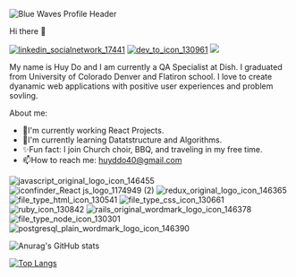 ![Blue Waves Profile Header](https://user-images.githubusercontent.com/43397090/125845056-605c5be1-1c75-411f-b83a-06d49e2f72b3.png)

Hi there 👋

[![linkedin_socialnetwork_17441](https://user-images.githubusercontent.com/43397090/117231836-4318ab80-addd-11eb-91cb-ff5c9e86ecef.png)](https://www.linkedin.com/feed/?trk=onboarding-landing!)  [![dev_to_icon_130961](https://user-images.githubusercontent.com/43397090/117232942-6cd2d200-addf-11eb-94be-3226514ccd37.png)](https://dev.to/huyddo)
![](https://komarev.com/ghpvc/?username=HuydDo&color=blue)

My name is Huy Do and I am currently a QA Specialist at Dish. I graduated from University of Colorado Denver and Flatiron school.  I love to create dyanamic web applications with positive user experiences and problem sovling.

About me:


- 🔭I'm currently working React Projects.
- 🌱I'm currently learning Datatstructure and Algorithms. 
- ✨Fun fact: I join Church choir, BBQ, and traveling in my free time.
- 📫How to reach me: huyddo40@gmail.com

![javascript_original_logo_icon_146455](https://user-images.githubusercontent.com/43397090/117228851-26797500-add7-11eb-9079-ddbba2ac27ab.png)
![iconfinder_React js_logo_1174949 (2)](https://user-images.githubusercontent.com/43397090/117226905-eb754280-add2-11eb-9c42-3b6705caf7fa.png)
![redux_original_logo_icon_146365](https://user-images.githubusercontent.com/43397090/117228659-b965df80-add6-11eb-8cd7-0a9c29c17bb8.png)
![file_type_html_icon_130541](https://user-images.githubusercontent.com/43397090/117228970-62143f00-add7-11eb-80c9-5e0667715cdf.png)
![file_type_css_icon_130661](https://user-images.githubusercontent.com/43397090/117229138-a69fda80-add7-11eb-8e61-268aea9b2d33.png)
![ruby_icon_130842](https://user-images.githubusercontent.com/43397090/117228557-858aba00-add6-11eb-9cf8-e85243810569.png)
![rails_original_wordmark_logo_icon_146378](https://user-images.githubusercontent.com/43397090/117232366-3779b480-adde-11eb-9a38-eb6a5e0fd782.png)
![file_type_node_icon_130301](https://user-images.githubusercontent.com/43397090/117229269-e8c91c00-add7-11eb-9e89-ec804d98de0f.png)
![postgresql_plain_wordmark_logo_icon_146390](https://user-images.githubusercontent.com/43397090/117232386-419bb300-adde-11eb-85c3-b96dd731a0bb.png)

![Anurag's GitHub stats](https://github-readme-stats.vercel.app/api?username=HuydDo&show_icons=true&theme=nord)

[![Top Langs](https://github-readme-stats.vercel.app/api/top-langs/?username=HuydDo&layout=compact)](https://github.com/HuydDo/github-readme-stats)
